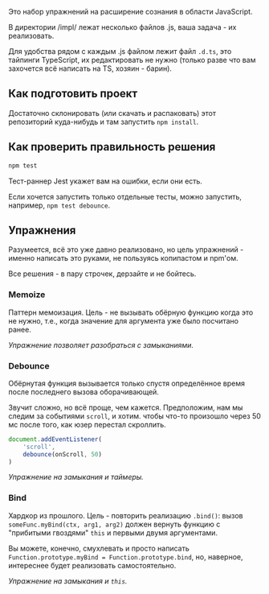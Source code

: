 Это набор упражнений на расширение сознания в области JavaScript.

В директории /impl/ лежат несколько файлов .js, ваша задача - их реализовать.

Для удобства рядом с каждым .js файлом лежит файл `.d.ts`, это тайпинги TypeScript, их редактировать не нужно (только разве что вам захочется всё написать на TS, хозяин - барин).

## Как подготовить проект

Достаточно склонировать (или скачать и распаковать) этот репозиторий куда-нибудь и там запустить `npm install`.


## Как проверить правильность решения

```sh
npm test
```

Тест-раннер Jest укажет вам на ошибки, если они есть.

Если хочется запустить только отдельные тесты, можно запустить, например, `npm test debounce`.

## Упражнения

Разумеется, всё это уже давно реализовано, но цель упражнений - именно написать это руками, не пользуясь копипастом и npm'ом.

Все решения - в пару строчек, дерзайте и не бойтесь.

### Memoize

Паттерн мемоизация. Цель - не вызывать обёрную функцию когда это не нужно, т.е., когда значение для аргумента уже было посчитано ранее.

_Упражнение позволяет разобраться с замыканиями._

### Debounce

Обёрнутая функция вызывается только спустя определённое время после последнего вызова оборачивающей.

Звучит сложно, но всё проще, чем кажется. Предположим, нам мы следим за событиями `scroll`, и хотим. чтобы что-то произошло через 50 мс после того, как юзер перестал скроллить.

```js
document.addEventListener(
	'scroll',
	debounce(onScroll, 50)
)
```

_Упражнение на замыкания и таймеры._

### Bind

Хардкор из прошлого. Цель - повторить реализацию `.bind()`: вызов `someFunc.myBind(ctx, arg1, arg2)` должен вернуть функцию с "прибитыми гвоздями" `this` и первыми двумя аргументами.

Вы можете, конечно, смухлевать и просто написать `Function.prototype.myBind = Function.prototype.bind`, но, наверное, интереснее будет реализовать самостоятельно.

_Упражнение на замыкания и `this`._
